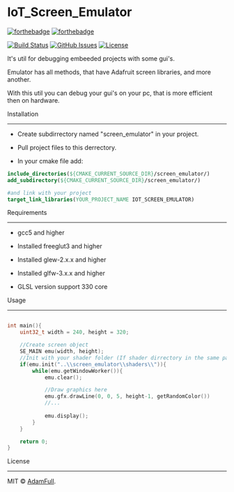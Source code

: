 # IoT_Screen_Emulator

[![forthebadge](https://forthebadge.com/images/badges/made-with-c-plus-plus.svg)](https://forthebadge.com)
[![forthebadge](https://forthebadge.com/images/badges/built-with-love.svg)](https://forthebadge.com)

[![Build Status](https://travis-ci.org/AdamFull/IoT_Screen_Emulator.svg?branch=main)](https://travis-ci.org/AdamFull/IoT_Screen_Emulator) 
[![GitHub Issues](https://img.shields.io/github/issues/AdamFull/IoT_Screen_Emulator.svg)](https://github.com/AdamFull/IoT_Screen_Emulator/issues)
[![License](https://img.shields.io/badge/license-MIT-blue.svg)](https://opensource.org/licenses/MIT)

It's util for debugging embeeded projects with some gui's.

Emulator has all methods, that have Adafruit screen libraries, and more another.

With this util you can debug your gui's on your pc, that is more efficient then on hardware.

Installation

-----

* Create subdirrectory named "screen_emulator" in your project.

* Pull project files to this derrectory.

* In your cmake file add:

```cmake
include_directories(${CMAKE_CURRENT_SOURCE_DIR}/screen_emulator/)
add_subdirectory(${CMAKE_CURRENT_SOURCE_DIR}/screen_emulator/)

#and link with your project
target_link_libraries(YOUR_PROJECT_NAME IOT_SCREEN_EMULATOR)
```

Requirements

-----

* gcc5 and higher

* Installed freeglut3 and higher

* Installed glew-2.x.x and higher

* Installed glfw-3.x.x and higher

* GLSL version support 330 core

Usage

-----

```C++

int main(){
    uint32_t width = 240, height = 320;

    //Create screen object
    SE_MAIN emu(width, height);
    //Init with your shader folder (If shader dirrectory in the same path with executable, you don't need type path, just init())
    if(emu.init("..\\screen_emulator\\shaders\\")){
        while(emu.getWindowWorker()){
            emu.clear();

            //Draw graphics here
            emu.gfx.drawLine(0, 0, 5, height-1, getRandomColor())
            //...
            
            emu.display();
        }
    }

    return 0;
}

```

License

-------

MIT © [AdamFull](https://github.com/AdamFull).